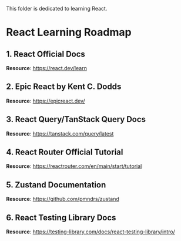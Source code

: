 This folder is dedicated to learning React.

# React Learning Roadmap

## 1. React Official Docs
**Resource**: https://react.dev/learn

## 2. Epic React by Kent C. Dodds
**Resource**: https://epicreact.dev/

## 3. React Query/TanStack Query Docs
**Resource**: https://tanstack.com/query/latest

## 4. React Router Official Tutorial
**Resource**: https://reactrouter.com/en/main/start/tutorial

## 5. Zustand Documentation
**Resource**: https://github.com/pmndrs/zustand

## 6. React Testing Library Docs
**Resource**: https://testing-library.com/docs/react-testing-library/intro/
